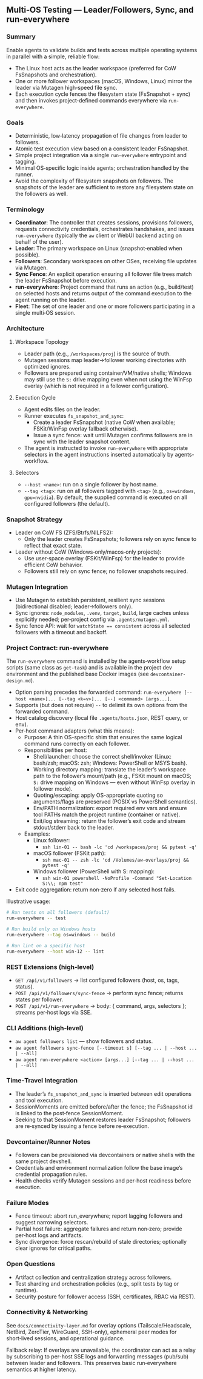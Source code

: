 ## Multi‑OS Testing — Leader/Followers, Sync, and run-everywhere

### Summary

Enable agents to validate builds and tests across multiple operating systems in parallel with a simple, reliable flow:

- The Linux host acts as the leader workspace (preferred for CoW FsSnapshots and orchestration).
- One or more follower workspaces (macOS, Windows, Linux) mirror the leader via Mutagen high‑speed file sync.
- Each execution cycle fences the filesystem state (FsSnapshot + sync) and then invokes project‑defined commands everywhere via `run-everywhere`.

### Goals

- Deterministic, low‑latency propagation of file changes from leader to followers.
- Atomic test execution view based on a consistent leader FsSnapshot.
- Simple project integration via a single `run-everywhere` entrypoint and tagging.
- Minimal OS‑specific logic inside agents; orchestration handled by the runner.
- Avoid the complexity of filesystem snapshots on followers. The snapshots of the leader are sufficient to restore any filesystem state on the followers as well.

### Terminology

- **Coordinator**: The controller that creates sessions, provisions followers, requests connectivity credentials, orchestrates handshakes, and issues `run-everywhere` (typically the `aw` client or WebUI backend acting on behalf of the user).
- **Leader**: The primary workspace on Linux (snapshot‑enabled when possible).
- **Followers**: Secondary workspaces on other OSes, receiving file updates via Mutagen.
- **Sync Fence**: An explicit operation ensuring all follower file trees match the leader FsSnapshot before execution.
- **run-everywhere**: Project command that runs an action (e.g., build/test) on selected hosts and returns output of the command execution to the agent running on the leader.
- **Fleet**: The set of one leader and one or more followers participating in a single multi‑OS session.

### Architecture

1. Workspace Topology
   - Leader path (e.g., `/workspaces/proj`) is the source of truth.
   - Mutagen sessions map leader→follower working directories with optimized ignores.
   - Followers are prepared using container/VM/native shells; Windows may still use the `S:` drive mapping even when not using the WinFsp overlay (which is not required in a follower configuration).

2. Execution Cycle
   - Agent edits files on the leader.
   - Runner executes `fs_snapshot_and_sync`:
     - Create a leader FsSnapshot (native CoW when available; FSKit/WinFsp overlay fallback otherwise).
     - Issue a sync fence: wait until Mutagen confirms followers are in sync with the leader snapshot content.
   - The agent is instructed to invoke `run-everywhere` with appropriate selectors in the agent instructions inserted automatically by agents-workflow.

3. Selectors
   - `--host <name>`: run on a single follower by host name.
   - `--tag <tag>`: run on all followers tagged with `<tag>` (e.g., `os=windows`, `gpu=nvidia`).
     By default, the supplied command is executed on all configured followers (the default).

### Snapshot Strategy

- Leader on CoW FS (ZFS/Btrfs/NILFS2):
  - Only the leader creates FsSnapshots; followers rely on sync fence to reflect that exact state.
- Leader without CoW (Windows‑only/macos‑only projects):
  - Use user‑space overlay (FSKit/WinFsp) for the leader to provide efficient CoW behavior.
  - Followers still rely on sync fence; no follower snapshots required.

### Mutagen Integration

- Use Mutagen to establish persistent, resilient sync sessions (bidirectional disabled; leader→followers only).
- Sync ignores: `node_modules`, `.venv`, `target`, `build`, large caches unless explicitly needed; per‑project config via `.agents/mutagen.yml`.
- Sync fence API: wait for `watchState == consistent` across all selected followers with a timeout and backoff.

### Project Contract: run-everywhere

The `run-everywhere` command is installed by the agents‑workflow setup scripts (same class as `get-task`) and is available in the project dev environment and the published base Docker images (see `devcontainer-design.md`).

- Option parsing precedes the forwarded command: `run-everywhere [--host <name>]... [--tag <k=v>]... [--] <command> [args...]`.
- Supports (but does not require) `--` to delimit its own options from the forwarded command.
- Host catalog discovery (local file `.agents/hosts.json`, REST query, or env).
- Per‑host command adapters (what this means):
  - Purpose: A thin OS-specific shim that ensures the same logical command runs correctly on each follower.
  - Responsibilities per host:
    - Shell/launcher: choose the correct shell/invoker (Linux: bash/zsh; macOS: zsh; Windows: PowerShell or MSYS bash).
    - Working directory mapping: translate the leader’s workspace path to the follower’s mount/path (e.g., FSKit mount on macOS; `S:` drive mapping on Windows — even without WinFsp overlay in follower mode).
    - Quoting/escaping: apply OS-appropriate quoting so arguments/flags are preserved (POSIX vs PowerShell semantics).
    - Env/PATH normalization: export required env vars and ensure tool PATHs match the project runtime (container or native).
    - Exit/log streaming: return the follower’s exit code and stream stdout/stderr back to the leader.
  - Examples:
    - Linux follower:
      - `ssh lin-01 -- bash -lc 'cd /workspaces/proj && pytest -q'`
    - macOS follower (FSKit path):
      - `ssh mac-01 -- zsh -lc 'cd /Volumes/aw-overlays/proj && pytest -q'`
    - Windows follower (PowerShell with S: mapping):
      - `ssh win-01 powershell -NoProfile -Command "Set-Location S:\\; npm test"`
- Exit code aggregation: return non‑zero if any selected host fails.

Illustrative usage:

```bash
# Run tests on all followers (default)
run-everywhere -- test

# Run build only on Windows hosts
run-everywhere --tag os=windows -- build

# Run lint on a specific host
run-everywhere --host win-12 -- lint
```

### REST Extensions (high‑level)

- `GET /api/v1/followers` → list configured followers (host, os, tags, status).
- `POST /api/v1/followers/sync-fence` → perform sync fence; returns states per follower.
- `POST /api/v1/run-everywhere` → body: { command, args, selectors }; streams per‑host logs via SSE.

### CLI Additions (high‑level)

- `aw agent followers list` — show followers and status.
- `aw agent followers sync-fence [--timeout s] [--tag ... | --host ... | --all]`
- `aw agent run-everywhere <action> [args...] [--tag ... | --host ... | --all]`

### Time‑Travel Integration

- The leader’s `fs_snapshot_and_sync` is inserted between edit operations and tool execution.
- SessionMoments are emitted before/after the fence; the FsSnapshot id is linked to the post‑fence SessionMoment.
- Seeking to that SessionMoment restores leader FsSnapshot; followers are re‑synced by issuing a fence before re‑execution.

### Devcontainer/Runner Notes

- Followers can be provisioned via devcontainers or native shells with the same project devshell.
- Credentials and environment normalization follow the base image’s credential propagation rules.
- Health checks verify Mutagen sessions and per‑host readiness before execution.

### Failure Modes

- Fence timeout: abort run_everywhere; report lagging followers and suggest narrowing selectors.
- Partial host failure: aggregate failures and return non‑zero; provide per‑host logs and artifacts.
- Sync divergence: force rescan/rebuild of stale directories; optionally clear ignores for critical paths.

### Open Questions

- Artifact collection and centralization strategy across followers.
- Test sharding and orchestration policies (e.g., split tests by tag or runtime).
- Security posture for follower access (SSH, certificates, RBAC via REST).

### Connectivity & Networking

See `docs/connectivity-layer.md` for overlay options (Tailscale/Headscale, NetBird, ZeroTier, WireGuard, SSH-only), ephemeral peer modes for short‑lived sessions, and operational guidance.

Fallback relay: If overlays are unavailable, the coordinator can act as a relay by subscribing to per-host SSE logs and forwarding messages (pub/sub) between leader and followers. This preserves basic run‑everywhere semantics at higher latency.
